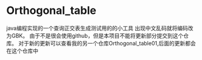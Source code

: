 # Orthogonal_table
java编程实现的一个查询正交表生成测试用的的小工具
出现中文乱码就将编码改为GBK。
由于不是很会使用github，但是本项目不能将更新部分提交到这个仓库。
对于新的更新可以查看我的另一个仓库Orthogonal_table01,后面的更新都会在这个仓库中
